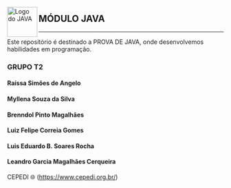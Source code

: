 <img src="https://brandslogos.com/wp-content/uploads/images/java-logo-1.png" alt="Logo do JAVA" width="70" height="70" align="left"> <h2>MÓDULO JAVA</h2>
<hr>

Este repositório é destinado a PROVA DE JAVA, onde desenvolvemos habilidades em programação.

<h3>GRUPO T2</h3>

<h4>Raíssa Simões de Angelo</h4>
<h4>Myllena Souza da Silva</h4>
<h4>Brenndol Pinto Magalhães</h4>
<h4>Luiz Felipe Correia Gomes</h4>
<h4>Luis Eduardo B. Soares Rocha</h4>
<h4>Leandro Garcia Magalhães Cerqueira</h4>


CEPEDI 🌐 (https://www.cepedi.org.br/)



